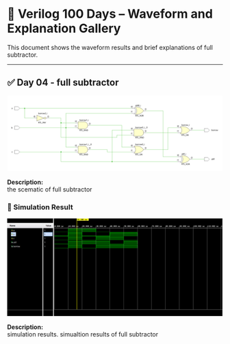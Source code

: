 
# 📘 Verilog 100 Days – Waveform and Explanation Gallery

This document shows the waveform results and brief explanations of full subtractor.

---

## ✅ Day 04 - full subtractor
 

![full subtractor](./images/full_subtractor_schematic.png)

**Description:**  
  the scematic of  full subtractor



 

### 🔬 Simulation Result


![full subtractor simulation](./images/full_subtractor_sim.png)


**Description:**  
  simulation results.
  simualtion results of full subtractor
